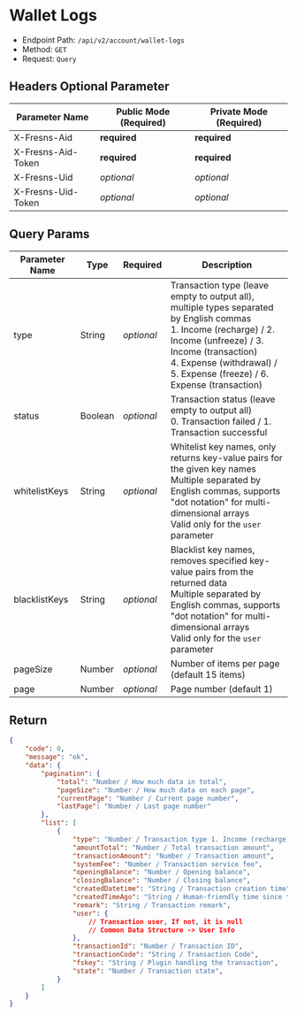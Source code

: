 # Wallet Logs

- Endpoint Path: `/api/v2/account/wallet-logs`
- Method: `GET`
- Request: `Query`

## Headers Optional Parameter

| Parameter Name | Public Mode (Required) | Private Mode (Required) |
| --- | --- | --- |
| X-Fresns-Aid | **required** | **required** |
| X-Fresns-Aid-Token | **required** | **required** |
| X-Fresns-Uid | *optional* | *optional* |
| X-Fresns-Uid-Token | *optional* | *optional* |

## Query Params

| Parameter Name | Type | Required | Description |
| --- | --- | --- | --- |
| type | String | *optional* | Transaction type (leave empty to output all), multiple types separated by English commas<br>1. Income (recharge) / 2. Income (unfreeze) / 3. Income (transaction)<br>4. Expense (withdrawal) / 5. Expense (freeze) / 6. Expense (transaction) |
| status | Boolean | *optional* | Transaction status (leave empty to output all)<br>0. Transaction failed / 1. Transaction successful |
| whitelistKeys | String | *optional* | Whitelist key names, only returns key-value pairs for the given key names<br>Multiple separated by English commas, supports "dot notation" for multi-dimensional arrays<br>Valid only for the `user` parameter |
| blacklistKeys | String | *optional* | Blacklist key names, removes specified key-value pairs from the returned data<br>Multiple separated by English commas, supports "dot notation" for multi-dimensional arrays<br>Valid only for the `user` parameter |
| pageSize | Number | *optional* | Number of items per page (default 15 items) |
| page | Number | *optional* | Page number (default 1) |

## Return

```json
{
    "code": 0,
    "message": "ok",
    "data": {
        "pagination": {
            "total": "Number / How much data in total",
            "pageSize": "Number / How much data on each page",
            "currentPage": "Number / Current page number",
            "lastPage": "Number / Last page number"
        },
        "list": [
            {
                "type": "Number / Transaction type 1. Income (recharge) 2. Income (unfreeze) 3. Income (transaction) 4. Expense (withdrawal) 5. Expense (freeze) 6. Expense (transaction)",
                "amountTotal": "Number / Total transaction amount",
                "transactionAmount": "Number / Transaction amount",
                "systemFee": "Number / Transaction service fee",
                "openingBalance": "Number / Opening balance",
                "closingBalance": "Number / Closing balance",
                "createdDatetime": "String / Transaction creation time",
                "createdTimeAgo": "String / Human-friendly time since transaction creation",
                "remark": "String / Transaction remark",
                "user": {
                    // Transaction user, If not, it is null
                    // Common Data Structure -> User Info
                },
                "transactionId": "Number / Transaction ID",
                "transactionCode": "String / Transaction Code",
                "fskey": "String / Plugin handling the transaction",
                "state": "Number / Transaction state",
            }
        ]
    }
}
```
